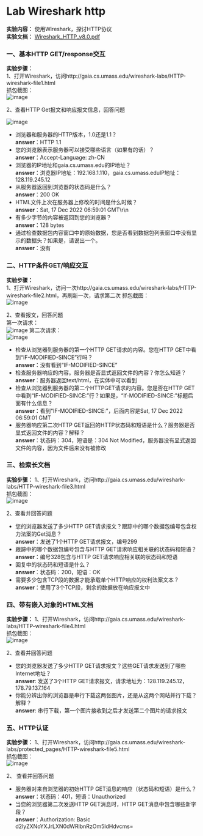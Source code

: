  # Lab Wireshark http
**实验内容：** 使用Wireshark，探讨HTTP协议  
**实验文档：** [Wireshark_HTTP_v8.0.pdf](http://www-net.cs.umass.edu/wireshark-labs/Wireshark_HTTP_v8.0.pdf)  

### 一、基本HTTP GET/response交互
**实验步骤：**   
1、打开Wireshark，访问http://gaia.cs.umass.edu/wireshark-labs/HTTP-wireshark-file1.html  
  抓包截图：  
![image](https://user-images.githubusercontent.com/58134113/208278382-a8b5588a-1e72-4f1c-8d02-beba2aff0055.png)

2、查看HTTP Get报文和响应报文信息，回答问题  

![image](https://user-images.githubusercontent.com/58134113/208278717-f7115be6-8a05-455d-af47-09f16333f341.png)

- 浏览器和服务器的HTTP版本，1.0还是1.1？   
  **answer**：HTTP 1.1  
- 您的浏览器表示服务器可以接受哪些语言（如果有的话）？  
  **answer**：Accept-Language: zh-CN  
- 浏览器的IP地址和gaia.cs.umass.edu的IP地址？  
  **answer**：浏览器IP地址：192.168.1.110，gaia.cs.umass.eduIP地址：128.119.245.12  
- 从服务器返回到浏览器的状态码是什么？  
  **answer**：200 OK  
- HTML文件上次在服务器上修改的时间是什么时候？  
  **answer**：Sat, 17 Dec 2022 06:59:01 GMT\r\n
- 有多少字节的内容被返回到您的浏览器？  
  **answer**：128 bytes
- 通过检查数据包内容窗口中的原始数据，您是否看到数据包列表窗口中没有显示的数据头？如果是，请说出一个。  
  **answer**：没有

### 二、HTTP条件GET/响应交互
**实验步骤：**    
1、打开Wireshark，访问一次http://gaia.cs.umass.edu/wireshark-labs/HTTP-wireshark-file2.html，再刷新一次，请求第二次
  抓包截图：  
  ![image](https://user-images.githubusercontent.com/58134113/208279006-3e150ed7-8531-4b8c-b476-5f21540ba42e.png)
  
2、查看报文，回答问题  
  第一次请求：  
![image](https://user-images.githubusercontent.com/58134113/208279060-1b7f7fd1-06f0-49fd-bdd2-ab076ce43ed5.png)
  第二次请求：  
![image](https://user-images.githubusercontent.com/58134113/208279066-a956e592-c331-4dfd-9692-5efa37656c26.png)

- 检查从浏览器到服务器的第一个HTTP GET请求的内容。您在HTTP GET中看到“IF-MODIFIED-SINCE”行吗？  
  **answer**：没有看到“IF-MODIFIED-SINCE”  
- 检查服务器响应的内容。服务器是否显式返回文件的内容？你怎么知道？  
  **answer**：服务器返回text/html，在实体中可以看到   
- 检查从浏览器到服务器的第二个HTTPGET请求的内容。您是否在HTTP GET中看到“IF-MODIFIED-SINCE:”行？如果是，“If-MODIFIED-SINCE:”标题后面有什么信息？  
  **answer**：看到“IF-MODIFIED-SINCE:”，后面内容是Sat, 17 Dec 2022 06:59:01 GMT  
- 服务器响应第二次HTTP GET返回的HTTP状态码和短语是什么？服务器是否显式返回文件的内容？解释？  
  **answer**：状态码：304，短语是：304 Not Modified，服务器没有显式返回文件的内容，因为文件后来没有被修改
  
### 三、检索长文档
**实验步骤：**
1、打开Wireshark，访问http://gaia.cs.umass.edu/wireshark-labs/HTTP-wireshark-file3.html   
  抓包截图：  
![image](https://user-images.githubusercontent.com/58134113/208286846-b7a4dc45-ecde-497c-aa24-4351a47717c5.png)

2、查看并回答问题
- 您的浏览器发送了多少HTTP GET请求报文？跟踪中的哪个数据包编号包含权力法案的Get消息？  
  **answer**：发送了1个HTTP GET请求报文，编号299
- 跟踪中的哪个数据包编号包含与HTTP GET请求响应相关联的状态码和短语？  
  **answer**：编号328包含与HTTP GET请求响应相关联的状态码和短语
- 回复中的状态码和短语是什么？  
  **answer**：状态码：200，短语：OK
- 需要多少包含TCP段的数据才能承载单个HTTP响应的权利法案文本？  
  **answer**：使用了3个TCP段，剩余的数据放在响应报文中
  
### 四、带有嵌入对象的HTML文档
 **实验步骤：**
1、打开Wireshark，访问http://gaia.cs.umass.edu/wireshark-labs/HTTP-wireshark-file4.html   
  抓包截图：  
![image](https://user-images.githubusercontent.com/58134113/208287242-39c44383-397c-4304-863c-622172c5450e.png)

2、查看并回答问题
- 您的浏览器发送了多少HTTP GET请求报文？这些GET请求发送到了哪些Internet地址？  
  **answer**: 发送了3个HTTP GET请求报文，请求地址为：128.119.245.12，178.79.137.164
- 你能分辨出你的浏览器是串行下载这两张图片，还是从这两个网站并行下载？解释？  
  **answer**: 串行下载，第一个图片接收到之后才发送第二个图片的请求报文  
 
 ### 五、HTTP认证
 **实验步骤：**
 1、打开Wireshark，访问http://gaia.cs.umass.edu/wireshark-labs/protected_pages/HTTP-wireshark-file5.html  
   抓包截图：  
 ![image](https://user-images.githubusercontent.com/58134113/208287792-9c8b5a71-8683-4632-9af8-d6cdedb55397.png)
 
 2、 查看并回答问题  
 - 服务器对来自浏览器的初始HTTP GET消息的响应（状态码和短语）是什么？  
   **answer**：状态码：401，短语：Unauthorized
 - 当您的浏览器第二次发送HTTP GET消息时，HTTP GET消息中包含哪些新字段？  
   **answer**：Authorization: Basic d2lyZXNoYXJrLXN0dWRlbnRzOm5ldHdvcms=

  
